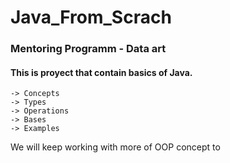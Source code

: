 # Java_From_Scrach

### Mentoring Programm - Data art

#### This is proyect that contain basics of Java.
```
-> Concepts
-> Types
-> Operations
-> Bases
-> Examples 
```

We will keep working with more of OOP concept to 
